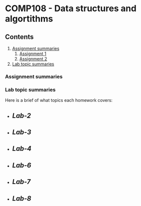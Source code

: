 # COMP108 - Data structures and algortithms
## Contents
1. [Assignment summaries](#assignmentSummaries)
    1. [Assignment 1](#assignment1)
    2. [Assignment 2](#assignment2)
2. [Lab topic summaries](#labSummaries)

<a id="assignmentSummaries"></a>
### Assignment summaries


<a id="labSummaries"></a>
### Lab topic summaries
Here is a brief of what topics each homework covers:
- *Lab-2*
  - 
- *Lab-3*
  - 
- *Lab-4*
  - 
- *Lab-6*
  - 
- *Lab-7*
  - 
- *Lab-8*
  - 
